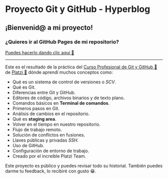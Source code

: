 # Proyecto Git y GitHub - Hyperblog

## ¡Bienvenid@ a mi proyecto!

### ¿Quieres ir al GitHub Pages de mi repositorio?

[Puedes hacerlo dando clic aquí 📎](https://ledytro.github.io/hyperblog/blogpost.html)
___

Este es el resultado de la práctica del [Curso Profesional de Git y GitHub 📎](https://platzi.com/cursos/git-github/) de [Platzi 📎](https://platzi.com/) dónde aprendí muchos conceptos como:

* Qué es un sistema de control de versiones o *SCV*.
* Qué es Git.
* Diferencias entre Git y GitHub.
* Editores de código, archivos binarios y de texto plano.
* Comandos básicos en **Terminal de comandos**.
* Primeros pasos en Git.
* Análisis de cambios en el repositorio.
* Qué es **staging area**.
* Volver en el tiempo en nuestro repositorio.
* Flujo de trabajo remoto.
* Solución de conflictos en fusiones.
* Llaves públicas y privadas *SSH*.
* Uso de GitHub.
* Configuración de entorno de trabajo.
* Creado por el increíble Platzi Team.

Este proyecto es público y puedes revisar todo su historial. También puedes darme tu feedback, lo recibiré con gusto 😁.